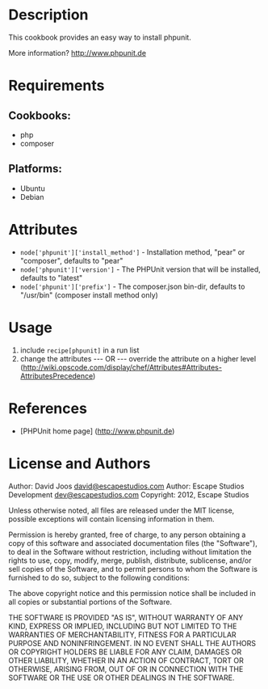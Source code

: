 Description
===========

This cookbook provides an easy way to install phpunit.

More information?
http://www.phpunit.de

Requirements
============

## Cookbooks:

* php
* composer

## Platforms:

* Ubuntu
* Debian

Attributes
==========

* `node['phpunit']['install_method']` - Installation method, "pear" or "composer", defaults to "pear"
* `node['phpunit']['version']` - The PHPUnit version that will be installed, defaults to "latest"
* `node['phpunit']['prefix']` - The composer.json bin-dir, defaults to "/usr/bin" (composer install method only)

Usage
=====

1) include `recipe[phpunit]` in a run list
2)
	change the attributes
	--- OR ---
	override the attribute on a higher level (http://wiki.opscode.com/display/chef/Attributes#Attributes-AttributesPrecedence)

References
==========

* [PHPUnit home page] (http://www.phpunit.de)

License and Authors
===================

Author: David Joos <david@escapestudios.com>
Author: Escape Studios Development <dev@escapestudios.com>
Copyright: 2012, Escape Studios

Unless otherwise noted, all files are released under the MIT license,
possible exceptions will contain licensing information in them.

Permission is hereby granted, free of charge, to any person obtaining a copy
of this software and associated documentation files (the "Software"), to deal
in the Software without restriction, including without limitation the rights
to use, copy, modify, merge, publish, distribute, sublicense, and/or sell
copies of the Software, and to permit persons to whom the Software is
furnished to do so, subject to the following conditions:

The above copyright notice and this permission notice shall be included in
all copies or substantial portions of the Software.

THE SOFTWARE IS PROVIDED "AS IS", WITHOUT WARRANTY OF ANY KIND, EXPRESS OR
IMPLIED, INCLUDING BUT NOT LIMITED TO THE WARRANTIES OF MERCHANTABILITY,
FITNESS FOR A PARTICULAR PURPOSE AND NONINFRINGEMENT. IN NO EVENT SHALL THE
AUTHORS OR COPYRIGHT HOLDERS BE LIABLE FOR ANY CLAIM, DAMAGES OR OTHER
LIABILITY, WHETHER IN AN ACTION OF CONTRACT, TORT OR OTHERWISE, ARISING FROM,
OUT OF OR IN CONNECTION WITH THE SOFTWARE OR THE USE OR OTHER DEALINGS IN
THE SOFTWARE.